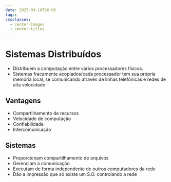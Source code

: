 ```yaml
---
date: 2025-03-10T16:06
tags: 
cssclasses:
  - center-images
  - center-titles
---
```

# Sistemas Distribuídos

- Distribuem a computação entre vários processadores físicos.
- Sistemas fracamente acoplados(cada processador tem sua própria memória local, se comunicando através de linhas telefônicas e redes de alta velocidade
## Vantagens

- Compartilhamento de recursos
- Velocidade de computação
- Confiabilidade
- Intercomunicação
## Sistemas

- Proporcionam  compartilhamento de arquivos
- Gerenciam a comunicação
- Executam de forma independente de outros computadores da rede
- Dão a impressão que só existe um S.O. controlando a rede
